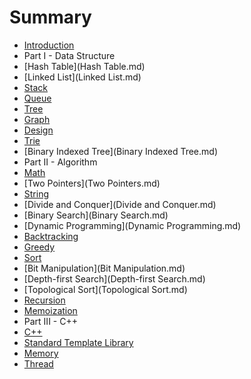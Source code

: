 # Summary

* [Introduction](README.md)
* Part I - Data Structure
 * [Hash Table](Hash Table.md)
 * [Linked List](Linked List.md)
 * [Stack](Stack.md)
 * [Queue](Queue.md)
 * [Tree](Tree.md)
 * [Graph](Graph.md)
 * [Design](Design.md)
 * [Trie](Trie.md)
 * [Binary Indexed Tree](Binary Indexed Tree.md)
* Part II - Algorithm
 * [Math](Math.md)
 * [Two Pointers](Two Pointers.md)
 * [String](String.md)
 * [Divide and Conquer](Divide and Conquer.md)
 * [Binary Search](Binary Search.md)
 * [Dynamic Programming](Dynamic Programming.md)
 * [Backtracking](Backtracking.md)
 * [Greedy](Greedy.md)
 * [Sort](Sort.md)
 * [Bit Manipulation](Bit Manipulation.md)
 * [Depth-first Search](Depth-first Search.md)
 * [Topological Sort](Topological Sort.md)
 * [Recursion](Recursion.md)
 * [Memoization](Memorization.md)
* Part III - C++
 * [C++](C++.md)
 * [Standard Template Library](STL.md)
 * [Memory](Memory.md)
 * [Thread](Thread.md)

